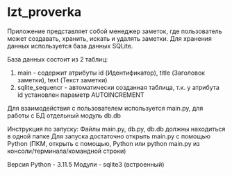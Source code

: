 # lzt_proverka
Приложение представляет собой менеджер заметок, где пользователь может создавать, хранить, искать и удалять заметки. Для хранения данных используется база данных SQLite.

База данных состоит из 2 таблиц:
1. main - содержит атрибуты id (Идентификатор), title (Заголовок заметки), text (Текст заметки)
2. sqlite_sequencr - автоматически созданная таблица, т.к. у атрибута id установлен параметр AUTOINCREMENT

Для взаимодействия с пользователем используется main.py, для работы с БД отдельный модуль db.db

Инструкция по запуску:
Файлы main.py, db.py, db.db должны находиться в одной папке
Для запуска достаточно открыть main.py с помощью Python (ПКМ, открыть с помощью, Python или python main.py из консоли/терминала/командной строки)

Версия Python - 3.11.5
Модули - sqlite3 (встроенный)
